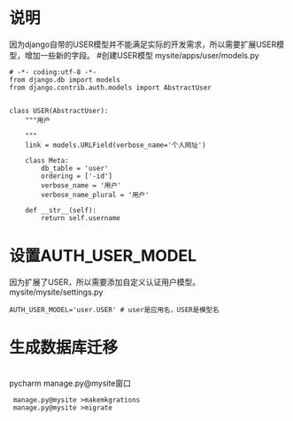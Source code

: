 # 说明
因为django自带的USER模型并不能满足实际的开发需求，所以需要扩展USER模型，增加一些新的字段。
#创建USER模型
mysite/apps/user/models.py
``` 
# -*- coding:utf-8 -*-
from django.db import models
from django.contrib.auth.models import AbstractUser


class USER(AbstractUser):
    """用户

    """
    link = models.URLField(verbose_name='个人网址')

    class Meta:
        db_table = 'user'
        ordering = ['-id']
        verbose_name = '用户'
        verbose_name_plural = '用户'

    def __str__(self):
        return self.username
```
# 设置AUTH_USER_MODEL 
因为扩展了USER，所以需要添加自定义认证用户模型。
<br/>mysite/mysite/settings.py
``` 
AUTH_USER_MODEL='user.USER' # user是应用名，USER是模型名
```

# 生成数据库迁移
<br/>pycharm manage.py@mysite窗口
``` 
 manage.py@mysite >makemkgrations
 manage.py@mysite >migrate
```